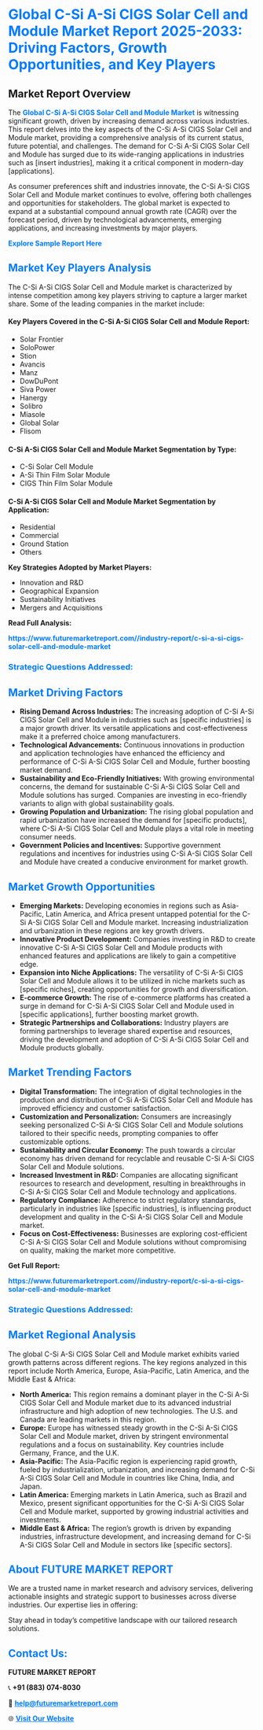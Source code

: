 <h1 style="color: #007BFF;">Global C-Si A-Si CIGS Solar Cell and Module Market Report 2025-2033: Driving Factors, Growth Opportunities, and Key Players</h1>

<section id="overview">
<h2>Market Report Overview</h2>
<p>The <a href="https://www.futuremarketreport.com//industry-report/c-si-a-si-cigs-solar-cell-and-module-market" style="color: #007BFF; text-decoration: none;"><strong>Global C-Si A-Si CIGS Solar Cell and Module Market</strong></a> is witnessing significant growth, driven by increasing demand across various industries. This report delves into the key aspects of the C-Si A-Si CIGS Solar Cell and Module market, providing a comprehensive analysis of its current status, future potential, and challenges. The demand for C-Si A-Si CIGS Solar Cell and Module has surged due to its wide-ranging applications in industries such as [insert industries], making it a critical component in modern-day [applications].</p>
<p>As consumer preferences shift and industries innovate, the C-Si A-Si CIGS Solar Cell and Module market continues to evolve, offering both challenges and opportunities for stakeholders. The global market is expected to expand at a substantial compound annual growth rate (CAGR) over the forecast period, driven by technological advancements, emerging applications, and increasing investments by major players.</p>
</section>

<section id="overview">
<p><a href="https://www.futuremarketreport.com//request-sample/reportId=52189" style="color: #007BFF; text-decoration: none;"><strong>Explore Sample Report Here</strong></a></p>
</section>

<section id="key-players">
<h2 style="color: #007BFF;">Market Key Players Analysis</h2>
<p>The C-Si A-Si CIGS Solar Cell and Module market is characterized by intense competition among key players striving to capture a larger market share. Some of the leading companies in the market include:</p>
<h4>Key Players Covered in the C-Si A-Si CIGS Solar Cell and Module Report:</h4>
<ul><li>Solar Frontier</li><li>SoloPower</li><li>Stion</li><li>Avancis</li><li>Manz</li><li>DowDuPont</li><li>Siva Power</li><li>Hanergy</li><li>Solibro</li><li>Miasole</li><li>Global Solar</li><li>Flisom</li></ul>
<h4>C-Si A-Si CIGS Solar Cell and Module Market Segmentation by Type:</h4>
<ul><li>C-Si Solar Cell Module</li><li>A-Si Thin Film Solar Module</li><li>CIGS Thin Film Solar Module</li></ul>

<h4>C-Si A-Si CIGS Solar Cell and Module Market Segmentation by Application:</h4>
<ul><li>Residential</li><li>Commercial</li><li>Ground Station</li><li>Others</li></ul>
<p><strong>Key Strategies Adopted by Market Players:</strong></p>
<ul>
<li>Innovation and R&D</li>
<li>Geographical Expansion</li>
<li>Sustainability Initiatives</li>
<li>Mergers and Acquisitions</li>
</ul>
</section>

<section>
<p><strong>Read Full Analysis: </strong></p><a href="https://www.futuremarketreport.com//industry-report/c-si-a-si-cigs-solar-cell-and-module-market" style="color: #007BFF; text-decoration: none;"><strong>https://www.futuremarketreport.com//industry-report/c-si-a-si-cigs-solar-cell-and-module-market</strong></a>
<h3 style="color: #007BFF;">Strategic Questions Addressed:</h3>
</section>

<section id="driving-factors">
<h2 style="color: #007BFF;">Market Driving Factors</h2>
<ul>
<li><strong>Rising Demand Across Industries:</strong> The increasing adoption of C-Si A-Si CIGS Solar Cell and Module in industries such as [specific industries] is a major growth driver. Its versatile applications and cost-effectiveness make it a preferred choice among manufacturers.</li>
<li><strong>Technological Advancements:</strong> Continuous innovations in production and application technologies have enhanced the efficiency and performance of C-Si A-Si CIGS Solar Cell and Module, further boosting market demand.</li>
<li><strong>Sustainability and Eco-Friendly Initiatives:</strong> With growing environmental concerns, the demand for sustainable C-Si A-Si CIGS Solar Cell and Module solutions has surged. Companies are investing in eco-friendly variants to align with global sustainability goals.</li>
<li><strong>Growing Population and Urbanization:</strong> The rising global population and rapid urbanization have increased the demand for [specific products], where C-Si A-Si CIGS Solar Cell and Module plays a vital role in meeting consumer needs.</li>
<li><strong>Government Policies and Incentives:</strong> Supportive government regulations and incentives for industries using C-Si A-Si CIGS Solar Cell and Module have created a conducive environment for market growth.</li>
</ul>
</section>

<section id="growth-opportunities">
<h2 style="color: #007BFF;">Market Growth Opportunities</h2>
<ul>
<li><strong>Emerging Markets:</strong> Developing economies in regions such as Asia-Pacific, Latin America, and Africa present untapped potential for the C-Si A-Si CIGS Solar Cell and Module market. Increasing industrialization and urbanization in these regions are key growth drivers.</li>
<li><strong>Innovative Product Development:</strong> Companies investing in R&D to create innovative C-Si A-Si CIGS Solar Cell and Module products with enhanced features and applications are likely to gain a competitive edge.</li>
<li><strong>Expansion into Niche Applications:</strong> The versatility of C-Si A-Si CIGS Solar Cell and Module allows it to be utilized in niche markets such as [specific niches], creating opportunities for growth and diversification.</li>
<li><strong>E-commerce Growth:</strong> The rise of e-commerce platforms has created a surge in demand for C-Si A-Si CIGS Solar Cell and Module used in [specific applications], further boosting market growth.</li>
<li><strong>Strategic Partnerships and Collaborations:</strong> Industry players are forming partnerships to leverage shared expertise and resources, driving the development and adoption of C-Si A-Si CIGS Solar Cell and Module products globally.</li>
</ul>
</section>

<section id="trending-factors">
<h2 style="color: #007BFF;">Market Trending Factors</h2>
<ul>
<li><strong>Digital Transformation:</strong> The integration of digital technologies in the production and distribution of C-Si A-Si CIGS Solar Cell and Module has improved efficiency and customer satisfaction.</li>
<li><strong>Customization and Personalization:</strong> Consumers are increasingly seeking personalized C-Si A-Si CIGS Solar Cell and Module solutions tailored to their specific needs, prompting companies to offer customizable options.</li>
<li><strong>Sustainability and Circular Economy:</strong> The push towards a circular economy has driven demand for recyclable and reusable C-Si A-Si CIGS Solar Cell and Module solutions.</li>
<li><strong>Increased Investment in R&D:</strong> Companies are allocating significant resources to research and development, resulting in breakthroughs in C-Si A-Si CIGS Solar Cell and Module technology and applications.</li>
<li><strong>Regulatory Compliance:</strong> Adherence to strict regulatory standards, particularly in industries like [specific industries], is influencing product development and quality in the C-Si A-Si CIGS Solar Cell and Module market.</li>
<li><strong>Focus on Cost-Effectiveness:</strong> Businesses are exploring cost-efficient C-Si A-Si CIGS Solar Cell and Module solutions without compromising on quality, making the market more competitive.</li>
</ul>
</section>

<section>
<p><strong>Get Full Report: </strong></p><a href="https://www.futuremarketreport.com//industry-report/c-si-a-si-cigs-solar-cell-and-module-market" style="color: #007BFF; text-decoration: none;"><strong>https://www.futuremarketreport.com//industry-report/c-si-a-si-cigs-solar-cell-and-module-market</strong></a>
<h3 style="color: #007BFF;">Strategic Questions Addressed:</h3>
</section>


<section id="regional-analysis">
<h2 style="color: #007BFF;">Market Regional Analysis</h2>
<p>The global C-Si A-Si CIGS Solar Cell and Module market exhibits varied growth patterns across different regions. The key regions analyzed in this report include North America, Europe, Asia-Pacific, Latin America, and the Middle East & Africa:</p>
<ul>
<li><strong>North America:</strong> This region remains a dominant player in the C-Si A-Si CIGS Solar Cell and Module market due to its advanced industrial infrastructure and high adoption of new technologies. The U.S. and Canada are leading markets in this region.</li>
<li><strong>Europe:</strong> Europe has witnessed steady growth in the C-Si A-Si CIGS Solar Cell and Module market, driven by stringent environmental regulations and a focus on sustainability. Key countries include Germany, France, and the U.K.</li>
<li><strong>Asia-Pacific:</strong> The Asia-Pacific region is experiencing rapid growth, fueled by industrialization, urbanization, and increasing demand for C-Si A-Si CIGS Solar Cell and Module in countries like China, India, and Japan.</li>
<li><strong>Latin America:</strong> Emerging markets in Latin America, such as Brazil and Mexico, present significant opportunities for the C-Si A-Si CIGS Solar Cell and Module market, supported by growing industrial activities and investments.</li>
<li><strong>Middle East & Africa:</strong> The region’s growth is driven by expanding industries, infrastructure development, and increasing demand for C-Si A-Si CIGS Solar Cell and Module in sectors like [specific sectors].</li>
</ul>
</section>

<footer>
<h2 style="color: #007BFF;">About FUTURE MARKET REPORT</h2>
<p>We are a trusted name in market research and advisory services, delivering actionable insights and strategic support to businesses across diverse industries. Our expertise lies in offering:</p>

<p>Stay ahead in today’s competitive landscape with our tailored research solutions.</p>

<h2 style="color: #007BFF;">Contact Us:</h2>
<p><strong>FUTURE MARKET REPORT</strong></p>
<p>📞 <strong>+91 (883) 074-8030</strong></p>
<p>📧 <strong><a href="mailto:help@futuremarketreport.com" style="color: #007BFF;">help@futuremarketreport.com</a></strong></p>
<p>🌐 <strong><a href="https://www.futuremarketreport.com/" style="color: #007BFF;">Visit Our Website</a></strong></p>
</footer>